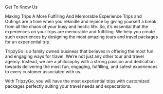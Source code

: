 Get To Know Us

Making Trips A More Fulfilling And Memorable Experience
Trips and Outings are a time when you rekindle and rejoice by giving yourself a break from all the chaos of your busy and hectic life. So, it’s essential that the experiences on your trips are memorable and fulfilling. We help you create such experiences by designing the most amazing tours and travel packages for an experiential trip.

TripzyGo is a family owned business that believes in offering the most fun and engaging ways for travel. We’re not just any other tour and travel agency. Instead, we are a philosophy with a strong passion and dedication towards delivering the most fun, engaging, fulfilling, and safest experiences to every customer associated with us.

With TripzyGo, you will have the most experiential trips with customized packages perfectly suiting your travel needs and expectations.

